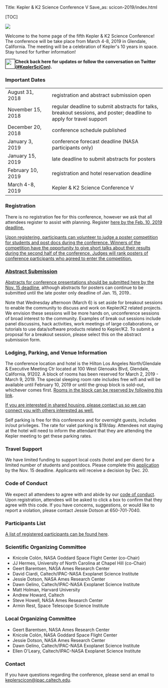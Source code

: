 Title: Kepler & K2 Science Conference V
Save_as: scicon-2019/index.html

[TOC]

<img class="img-responsive" style="max-width:100%;" src="../images/scicon2019-banner.png">

Welcome to the home page of the fifth Kepler & K2 Science Conference! The
conference will be take place from March 4-8, 2019 in Glendale,
California. The meeting will be a celebration of Kepler's 10 years in
space. Stay tuned for further information!

<div>
<img border="1" src='../images/twitter.png' width="30" height="30" style="float: left;">
<b> Check back here for updates or follow the conversation on Twitter (<a
href="https://twitter.com/search?q=%23KeplerSciCon">#KeplerSciCon</a>).</b>
<div style="clear: both;"></div>
</div>

### Important Dates 

<table class="table table-striped table-hover" style="max-width:55em;">

  <tr>
    <td style="width: 9em;">August 31, 2018</td>
    <td style="width: 20em;"> registration and abstract submission open </td>
  </tr>

  <tr>
    <td style="width: 9em;">November 15, 2018</td>
    <td style="width: 20em;"> regular deadline to submit abstracts for talks, breakout sessions, and poster; deadline to apply for travel support </td>
	</tr>

  <tr>
    <td style="width: 9em;">December 20, 2018</td>
    <td style="width: 20em;"> conference schedule published </td>
	</tr>

  <tr>
    <td style="width: 9em;">January 3, 2019</td>
    <td style="width: 20em;"> conference forecast deadline (NASA participants only)</td>
	</tr>
	
  <tr>
    <td style="width: 9em;">January 15, 2019</td>
    <td style="width: 20em;"> late deadline to submit abstracts for posters </td>
	</tr>

  <tr>
    <td style="width: 9em;">February 10, 2019</td>
    <td style="width: 28em;"> registration and hotel reservation deadline </td>
  </tr>

  <tr>
    <td style="width: 9em;">March 4-8, 2019</td>
    <td style="width: 20em;"> Kepler &amp; K2 Science Conference V </td>
	</tr>
	
</table>

### Registration

There is no registration fee for this conference, however we ask that all attendees register to assist with planning.  Register 
<a href='https://catcopy.ipac.caltech.edu/ksc2019/registration.php'>here by the Feb. 10, 2019 deadline.

Upon registering, participants can volunteer to judge a poster competition for students and post docs during the conference.  Winners of the competition have the opportunity to give short talks about their results during the second half of the conference.  Judges will rank posters of conference participants who agreed to enter the competition.  

### Abstract Submission

Abstracts for conference presentations should be submitted
<a href='https://catcopy.ipac.caltech.edu/ksc2019/abstract.php'>here by the Nov. 15 deadline</a>, although abstracts for posters can continue to be submitted until the late poster only deadline of Jan. 15, 2019..  

Note that Wednesday afternoon (March 6) is set aside for breakout sessions to enable the community to discuss and work on Kepler/K2 related projects.  We envision these sessions will be more hands on, unconference sessions of broad interest to the community.  Examples of break out sessions include panel discussins, hack activities, work meetings of large collaborations, or tutorials to use data/software products related to Kepler/K2. To submit a proposal for a breakout session, please select this on the abstract submission form.

### Lodging, Parking, and Venue Information

The conference location and hotel is the Hilton Los Angeles North/Glendale & Executive Meeting Ctr located at 100 West Glenoaks Blvd, Glendale, California, 91202. A block of rooms has been reserved for March 2, 2019 - March 9, 2019. The special sleeping room rate includes free wifi and will be available until February 10, 2019 or until the group block is sold-out, whichever comes first.
<a href='http://www.hilton.com/en/hi/groups/personalized/B/BURHGHF-CALTEC-20190302/index.jhtml'>Rooms in the block can be reserved by following this link</a>.

<a
href='#contact'>If you are interested in shared housing, please contact us so we can
connect you with others interested as well.</a>

Self parking is free for this conference and for overnight guests, includes in/out privileges.  The rate for valet parking is $19/day.  Attendees not staying at the hotel will need to inform the attendant that they are attending the Kepler meeting to get these parking rates.

### Travel Support

We have limited funding to support local costs (hotel and per diem) for a limited number of students and postdocs. Please complete this 
<a href='https://docs.google.com/forms/d/15qk9f9hovgSphVGIHUHqpu_NzJ-moA6WCahxGFsDGfk/edit?ts=5b8589cb'>application</a> by the Nov. 15 deadline.  Applicants will receive a decision by Dec. 20.

### Code of Conduct

We expect all attendees to agree with and abide by our <a
href='../code.html'>code of conduct</a>.  Upon registration, attendees will be
asked to click a box to confirm that they agree with this code.  If you have concerns, suggestions, or would like to report a
violation, please contact Jessie Dotson at 650-701-7040.

### Participants List

<a href='participants.html'>A list of registered participants can be found here</a>.

### Scientific Organizing Committee

* Knicole Colón, NASA Goddard Space Flight Center (co-Chair)
* JJ Hermes, University of North Carolina at Chapel Hill (co-Chair)
* Geert Barentsen, NASA Ames Research Center
* David Ciardi, Caltech/IPAC-NASA Exoplanet Science Institute
* Jessie Dotson, NASA Ames Research Center
* Dawn Gelino, Caltech/IPAC-NASA Exoplanet Science Institute
* Matt Holman, Harvard University
* Andrew Howard, Caltech
* Steve Howell, NASA Ames Research Center
* Armin Rest, Space Telescope Science Institute

### Local Organizing Committee

* Geert Barentsen, NASA Ames Research Center
* Knicole Colón, NASA Goddard Space Flight Center
* Jessie Dotson, NASA Ames Research Center
* Dawn Gelino, Caltech/IPAC-NASA Exoplanet Science Institute
* Ellen O'Leary, Caltech/IPAC-NASA Exoplanet Science Institute

### Contact

If you have questions regarding the conference, please send an email to [keplerscicon@ipac.caltech.edu](mailto:keplerscicon@ipac.caltech.edu).

 
